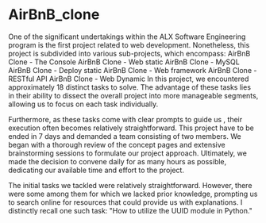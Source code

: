# AirBnB_clone

One of the significant undertakings within the ALX Software Engineering program is the first project related to web development.
Nonetheless, this project is subdivided into various sub-projects, which encompass:
	AirBnB Clone - The Console
	AirBnB Clone - Web static
	AirBnB Clone - MySQL
	AirBnB Clone - Deploy static
	AirBnB Clone - Web framework
	AirBnB Clone - RESTful API
	AirBnB Clone - Web Dynamic
In this project, we encountered approximately 18 distinct tasks to solve. The advantage of these tasks lies in their ability to dissect the overall project into more manageable segments, allowing us to focus on each task individually.

Furthermore, as these tasks come with clear prompts to guide us , their execution often becomes relatively straightforward.
This project have to be  ended in 7 days and demanded a team consisting of two members.
We began with a thorough review of the concept pages and extensive brainstorming sessions to formulate our project approach. Ultimately, we made the decision to convene daily for as many hours as possible, dedicating our available time and effort to the project.

The initial tasks we tackled were relatively straightforward. However, there were some among them for which we lacked prior knowledge, prompting us to search online for resources that could provide us with explanations. I distinctly recall one such task: "How to utilize the UUID module in Python."
